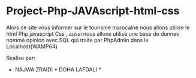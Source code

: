 # Project-Php-JAVAscript-html-css
Alors ce site vous  informer sur le tourisme marocaine nous allons utilise le html Php javascript Css ,
aussi nous allons utilisé une base de donnes nommé opinion avec  SQL qui traite par PhpAdmin dans le Localhost(WAMP64)

Realise par:

* NAJWA ZRAIDI * DOHA LAFDALI *
